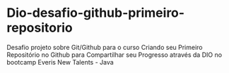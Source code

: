 # Dio-desafio-github-primeiro-repositorio
Desafio projeto sobre Git/Github para o curso Criando seu Primeiro Repositório no Github para Compartilhar seu Progresso através da DIO no bootcamp Everis New Talents - Java

